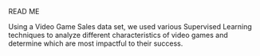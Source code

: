READ ME

Using a Video Game Sales data set, we used various Supervised Learning techniques 
to analyze different characteristics of video games and determine which are most 
impactful to their success.
